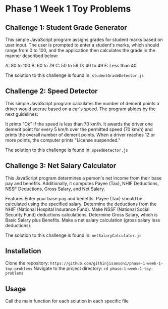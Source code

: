 # Phase 1 Week 1 Toy Problems

## Challenge 1: Student Grade Generator

This simple JavaScript program assigns grades for student marks based on user input. The user is prompted to enter a student's marks, which should range from 0 to 100, and the application then calculates the grade in the manner described below:

A: 80 to 100
B: 60 to 79
C: 50 to 59
D: 40 to 49
E: Less than 40

The solution to this challenge is found in: `studentGradeDetector.js`

## Challenge 2: Speed Detector

This simple JavaScript program calculates the number of demerit points a driver would accrue based on a car's speed. The program abides by the next guidelines:

It prints "Ok" if the speed is less than 70 km/h.
It awards the driver one demerit point for every 5 km/h over the permitted speed (70 km/h) and prints the overall number of demerit points.
When a driver reaches 12 or more points, the computer prints "License suspended."

The solution to this challenge is found in: `speedDetector.js`

## Challenge 3: Net Salary Calculator

This JavaScript program determines a person's net income from their base pay and benefits. Additionally, it computes Payee (Tax), NHIF Deductions, NSSF Deductions, Gross Salary, and Net Salary.

Features
Enter your base pay and benefits.
Payee (Tax) should be calculated using the specified salary.
Determine the deductions from the NHIF (National Hospital Insurance Fund).
Make NSSF (National Social Security Fund) deductions calculations.
Determine Gross Salary, which is Basic Salary plus Benefits.
Make a net salary calculation (gross salary less deductions).

The solution to this challenge is found in: `netSalaryCalculator.js`

## Installation

Clone the repository: `https://github.com/githinjisamson1/phase-1-week-1-toy-problems`
Navigate to the project directory: `cd phase-1-week-1-toy-problems`

## Usage

Call the main function for each solution in each specific file
